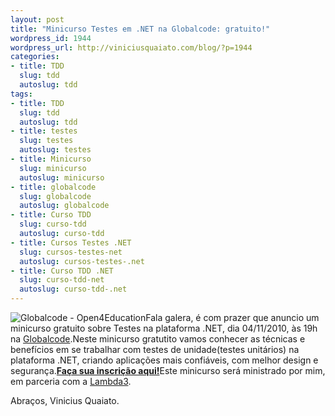 ```yaml
--- 
layout: post
title: "Minicurso Testes em .NET na Globalcode: gratuito!"
wordpress_id: 1944
wordpress_url: http://viniciusquaiato.com/blog/?p=1944
categories: 
- title: TDD
  slug: tdd
  autoslug: tdd
tags: 
- title: TDD
  slug: tdd
  autoslug: tdd
- title: testes
  slug: testes
  autoslug: testes
- title: Minicurso
  slug: minicurso
  autoslug: minicurso
- title: globalcode
  slug: globalcode
  autoslug: globalcode
- title: Curso TDD
  slug: curso-tdd
  autoslug: curso-tdd
- title: Cursos Testes .NET
  slug: cursos-testes-net
  autoslug: cursos-testes-.net
- title: Curso TDD .NET
  slug: curso-tdd-net
  autoslug: curso-tdd-.net
---
```

![](http://www.globalcode.com.br/img/logos/logo_openeducation.png "Globalcode - Open4Education")Fala galera, é com prazer que anuncio um minicurso gratuito sobre Testes na plataforma .NET, dia 04/11/2010, às 19h na [Globalcode](http://globalcode.com.br).Neste minicurso gratutito vamos conhecer as técnicas e benefícios em se trabalhar com testes de unidade(testes unitários) na plataforma .NET, criando aplicações mais confiáveis, com melhor design e segurança.[**Faça sua inscrição aqui!**](http://www.globalcode.com.br/gratuitos/minicursos/minicurso-testes-plataforma-net)Este minicurso será ministrado por mim, em parceria com a [Lambda3](http://lambda3.com.br).

Abraços,
Vinicius Quaiato.

